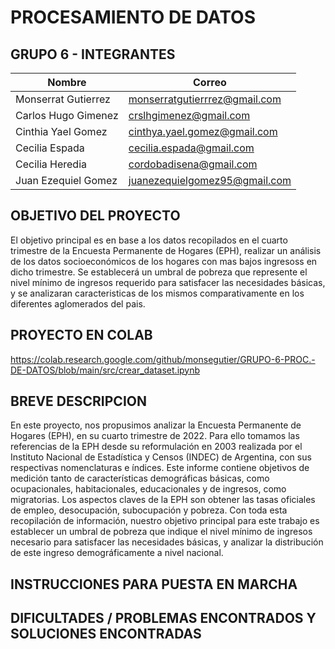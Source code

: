 # PROCESAMIENTO DE DATOS 
##  GRUPO 6 - INTEGRANTES

| Nombre                | Correo                         |
|-----------------------|--------------------------------|
| Monserrat Gutierrez   | monserratgutierrrez@gmail.com  |
| Carlos Hugo Gimenez   | crslhgimenez@gmail.com         |
| Cinthia Yael Gomez    | cinthya.yael.gomez@gmail.com   |
| Cecilia Espada        | cecilia.espada@gmail.com       |
| Cecilia Heredia       | cordobadisena@gmail.com        |
| Juan Ezequiel Gomez   | juanezequielgomez95@gmail.com  |


## OBJETIVO DEL PROYECTO
El objetivo principal es en base a los datos recopilados en el cuarto trimestre de la Encuesta Permanente de Hogares (EPH), realizar un análisis de los datos socioeconómicos de los hogares con mas bajos ingresoss en dicho trimestre. 
Se establecerá un umbral de pobreza que represente el nivel mínimo de ingresos requerido para satisfacer las necesidades básicas, y se analizaran caracteristicas de los mismos comparativamente en los diferentes aglomerados del pais.


## PROYECTO EN COLAB

https://colab.research.google.com/github/monsegutier/GRUPO-6-PROC.-DE-DATOS/blob/main/src/crear_dataset.ipynb

## BREVE DESCRIPCION

En este proyecto, nos propusimos analizar la Encuesta Permanente de Hogares (EPH), en su cuarto trimestre de 2022. Para ello tomamos las referencias de la EPH desde su reformulación en 2003 realizada por el Instituto Nacional de Estadística y Censos (INDEC) de Argentina, con sus respectivas nomenclaturas e índices. 
Este informe contiene objetivos de medición tanto de características demográficas básicas, como ocupacionales, habitacionales, educacionales y de ingresos, como migratorias. Los aspectos claves de la EPH son obtener las tasas oficiales de empleo, desocupación, subocupación y pobreza.
Con toda esta recopilación de información, nuestro objetivo principal para este trabajo es establecer un umbral de pobreza que indique el nivel mínimo de ingresos necesario para satisfacer las necesidades básicas, y analizar la distribución de este ingreso demográficamente a nivel nacional.


## INSTRUCCIONES PARA PUESTA EN MARCHA


## DIFICULTADES / PROBLEMAS ENCONTRADOS Y SOLUCIONES ENCONTRADAS

